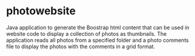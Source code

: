 # photowebsite
Java application to generate the Boostrap html content that can be used in website code  to display a collection of photos as thumbnails.  The application reads all photos from a specified folder and a photo comments file to display the photos with the comments in a grid format.
